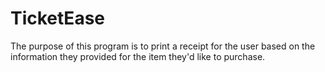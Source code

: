 # TicketEase
The purpose of this program is to print a receipt for the user based on the information they provided for the item they'd like to purchase. 
